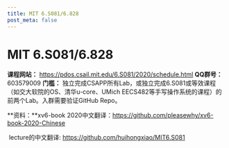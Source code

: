 ```yaml
---
title: MIT 6.S081/6.828
post_meta: false
---
```


# MIT 6.S081/6.828
**课程网站：** https://pdos.csail.mit.edu/6.S081/2020/schedule.html
**QQ群号：** 603579009
**门槛：** 独立完成CSAPP所有Lab，或独立完成6.S081或等效课程（如交大软院的OS、清华u-core、UMich EECS482等手写操作系统的课程）的前两个Lab。入群需要验证GitHub Repo。

**资料：**xv6-book 2020中文翻译：https://github.com/pleasewhy/xv6-book-2020-Chinese

​			lecture的中文翻译:  https://github.com/huihongxiao/MIT6.S081